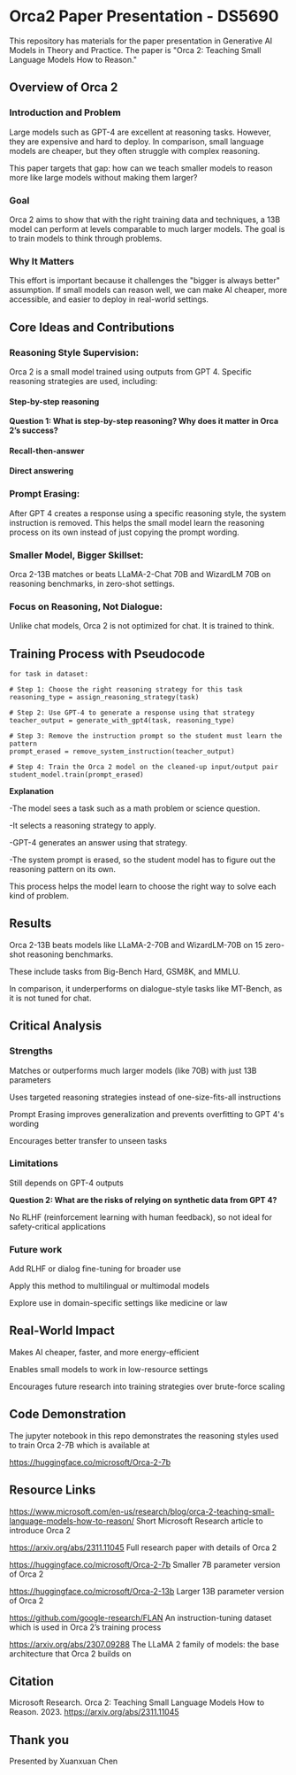 # Orca2 Paper Presentation - DS5690
This repository has materials for the paper presentation in Generative AI Models in Theory and Practice. 
The paper is "Orca 2: Teaching Small Language Models How to Reason."

## Overview of Orca 2
### Introduction and Problem

Large models such as GPT-4 are excellent at reasoning tasks. However, they are expensive and hard to deploy. In comparison, small language models are cheaper, but they often struggle with complex reasoning.

This paper targets that gap: how can we teach smaller models to reason more like large models without making them larger?

### Goal

Orca 2 aims to show that with the right training data and techniques, a 13B model can perform at levels comparable to much larger models. 
The goal is to train models to think through problems.

### Why It Matters

This effort is important because it challenges the "bigger is always better" assumption. 
If small models can reason well, we can make AI cheaper, more accessible, and easier to deploy in real-world settings.

## Core Ideas and Contributions

### Reasoning Style Supervision: 

Orca 2 is a small model trained using outputs from GPT 4. Specific reasoning strategies are used, including:

#### Step-by-step reasoning

**Question 1: What is step-by-step reasoning? Why does it matter in Orca 2’s success?**

#### Recall-then-answer

#### Direct answering

### Prompt Erasing: 

After GPT 4 creates a response using a specific reasoning style, the system instruction is removed. This helps the small model learn the reasoning process on its own instead of just copying the prompt wording.

### Smaller Model, Bigger Skillset: 

Orca 2-13B matches or beats LLaMA-2-Chat 70B and WizardLM 70B on reasoning benchmarks, in zero-shot settings.

### Focus on Reasoning, Not Dialogue: 

Unlike chat models, Orca 2 is not optimized for chat. It is trained to think.

## Training Process with Pseudocode


    for task in dataset:
    
    # Step 1: Choose the right reasoning strategy for this task
    reasoning_type = assign_reasoning_strategy(task)

    # Step 2: Use GPT-4 to generate a response using that strategy
    teacher_output = generate_with_gpt4(task, reasoning_type)

    # Step 3: Remove the instruction prompt so the student must learn the pattern
    prompt_erased = remove_system_instruction(teacher_output)

    # Step 4: Train the Orca 2 model on the cleaned-up input/output pair
    student_model.train(prompt_erased)

**Explanation**

-The model sees a task such as a math problem or science question.

-It selects a reasoning strategy to apply.

-GPT-4 generates an answer using that strategy.

-The system prompt is erased, so the student model has to figure out the reasoning pattern on its own.

This process helps the model learn to choose the right way to solve each kind of problem.

## Results

Orca 2-13B beats models like LLaMA-2-70B and WizardLM-70B on 15 zero-shot reasoning benchmarks.

These include tasks from Big-Bench Hard, GSM8K, and MMLU.

In comparison, it underperforms on dialogue-style tasks like MT-Bench, as it is not tuned for chat.

## Critical Analysis

### Strengths

Matches or outperforms much larger models (like 70B) with just 13B parameters

Uses targeted reasoning strategies instead of one-size-fits-all instructions

Prompt Erasing improves generalization and prevents overfitting to GPT 4's wording

Encourages better transfer to unseen tasks

### Limitations

Still depends on GPT-4 outputs

**Question 2: What are the risks of relying on synthetic data from GPT 4?**

No RLHF (reinforcement learning with human feedback), so not ideal for safety-critical applications

### Future work

Add RLHF or dialog fine-tuning for broader use

Apply this method to multilingual or multimodal models

Explore use in domain-specific settings like medicine or law

## Real-World Impact

Makes AI cheaper, faster, and more energy-efficient

Enables small models to work in low-resource settings

Encourages future research into training strategies over brute-force scaling

## Code Demonstration

The jupyter notebook in this repo demonstrates the reasoning styles used to train Orca 2-7B which is available at

https://huggingface.co/microsoft/Orca-2-7b

## Resource Links

https://www.microsoft.com/en-us/research/blog/orca-2-teaching-small-language-models-how-to-reason/
Short Microsoft Research article to introduce Orca 2

https://arxiv.org/abs/2311.11045
Full research paper with details of Orca 2

https://huggingface.co/microsoft/Orca-2-7b
Smaller 7B parameter version of Orca 2

https://huggingface.co/microsoft/Orca-2-13b
Larger 13B parameter version of Orca 2

https://github.com/google-research/FLAN
An instruction-tuning dataset which is used in Orca 2’s training process

https://arxiv.org/abs/2307.09288
The LLaMA 2 family of models: the base architecture that Orca 2 builds on

## Citation

Microsoft Research. Orca 2: Teaching Small Language Models How to Reason. 2023.
https://arxiv.org/abs/2311.11045


## Thank you

Presented by Xuanxuan Chen


